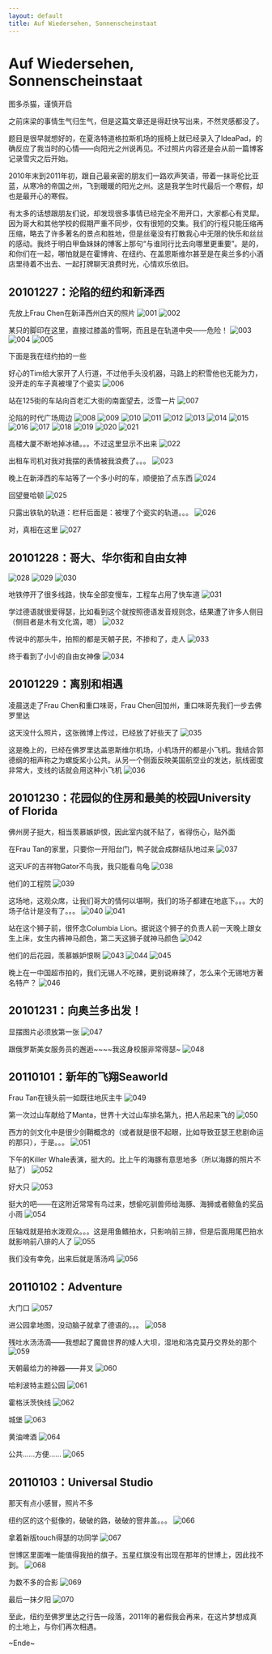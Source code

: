 ```yaml
---
layout: default
title: Auf Wiedersehen, Sonnenscheinstaat
---
```

# Auf Wiedersehen, Sonnenscheinstaat
图多杀猫，谨慎开启

之前床梁的事情生气归生气，但是这篇文章还是得赶快写出来，不然灵感都没了。

题目是很早就想好的，在夏洛特道格拉斯机场的摇椅上就已经录入了IdeaPad，的确反应了我当时的心情——向阳光之州说再见。不过照片内容还是会从前一篇博客记录雪灾之后开始。

2010年末到2011年初，跟自己最亲密的朋友们一路欢声笑语，带着一抹哥伦比亚蓝，从寒冷的帝国之州，飞到暖暖的阳光之州。这是我学生时代最后一个寒假，却也是最开心的寒假。

有太多的话想跟朋友们说，却发现很多事情已经完全不用开口，大家都心有灵犀。因为哥大和其他学校的假期严重不同步，仅有很短的交集。我们的行程只能压缩再压缩，略去了许多著名的景点和胜地，但是丝毫没有打散我心中无限的快乐和丝丝的感动。我终于明白甲鱼妹妹的博客上那句“与谁同行比去向哪里更重要”。是的，和你们在一起，哪怕就是在霍博肯、在纽约、在盖恩斯维尔甚至是在奥兰多的小酒店里待着不出去、一起打牌聊天浪费时光，心情欢乐依旧。

## 20101227：沦陷的纽约和新泽西
先放上Frau Chen在新泽西州白天的照片
![001](/blog/images/post_images/20110109/001.jpg)
![002](/blog/images/post_images/20110109/002.jpg)

某只的脚印在这里，直接过膝盖的雪啊，而且是在轨道中央——危险！
![003](/blog/images/post_images/20110109/003.jpg)
![004](/blog/images/post_images/20110109/004.jpg)
![005](/blog/images/post_images/20110109/005.jpg)

下面是我在纽约拍的一些

好心的Tim给大家开了人行道，不过他手头没机器，马路上的积雪他也无能为力，没开走的车子真被埋了个瓷实
![006](/blog/images/post_images/20110109/006.jpg)

站在125街的车站向百老汇大街的南面望去，泛雪一片
![007](/blog/images/post_images/20110109/007.jpg)

沦陷的时代广场周边
![008](/blog/images/post_images/20110109/008.jpg)
![009](/blog/images/post_images/20110109/009.jpg)
![010](/blog/images/post_images/20110109/010.jpg)
![011](/blog/images/post_images/20110109/011.jpg)
![012](/blog/images/post_images/20110109/012.jpg)
![013](/blog/images/post_images/20110109/013.jpg)
![014](/blog/images/post_images/20110109/014.jpg)
![015](/blog/images/post_images/20110109/015.jpg)
![016](/blog/images/post_images/20110109/016.jpg)
![017](/blog/images/post_images/20110109/017.jpg)
![018](/blog/images/post_images/20110109/018.jpg)
![019](/blog/images/post_images/20110109/019.jpg)
![020](/blog/images/post_images/20110109/020.jpg)
![021](/blog/images/post_images/20110109/021.jpg)

高楼大厦不断地掉冰碴。。。不过这里显示不出来
![022](/blog/images/post_images/20110109/022.jpg)

出租车司机对我对我摆的表情被我浪费了。。。
![023](/blog/images/post_images/20110109/023.jpg)

晚上在新泽西的车站等了一个多小时的车，顺便拍了点东西
![024](/blog/images/post_images/20110109/024.jpg)

回望曼哈顿
![025](/blog/images/post_images/20110109/025.jpg)

只露出铁轨的轨道：栏杆后面是：被埋了个瓷实的轨道。。。
![026](/blog/images/post_images/20110109/026.jpg)

对，真相在这里
![027](/blog/images/post_images/20110109/027.jpg)


## 20101228：哥大、华尔街和自由女神
![028](/blog/images/post_images/20110109/028.jpg)
![029](/blog/images/post_images/20110109/029.jpg)
![030](/blog/images/post_images/20110109/030.jpg)

地铁停开了很多线路，快车全部变慢车，工程车占用了快车道
![031](/blog/images/post_images/20110109/031.jpg)

学过德语就很爱得瑟，比如看到这个就按照德语发音规则念，结果遭了许多人侧目（侧目者是木有文化滴，嗯）
![032](/blog/images/post_images/20110109/032.jpg)

传说中的那头牛，拍照的都是天朝子民，不掺和了，走人
![033](/blog/images/post_images/20110109/033.jpg)

终于看到了小小的自由女神像
![034](/blog/images/post_images/20110109/034.jpg)

 

## 20101229：离别和相遇
凌晨送走了Frau Chen和重口味哥，Frau Chen回加州，重口味哥先我们一步去佛罗里达

这天没什么照片，这张微博上传过，已经放了好些天了
![035](/blog/images/post_images/20110109/035.jpg)

这是晚上的，已经在佛罗里达盖恩斯维尔机场，小机场开的都是小飞机。我结合郭德纲的相声称之为螺旋桨小公共。从另一个侧面反映美国航空业的发达，航线密度非常大，支线的话就会用这种小飞机
![036](/blog/images/post_images/20110109/036.jpg)

## 20101230：花园似的住房和最美的校园University of Florida
佛州房子挺大，相当羡慕嫉妒恨，因此室内就不贴了，省得伤心，贴外面

在Frau Tan的家里，只要你一开阳台门，鸭子就会成群结队地过来
![037](/blog/images/post_images/20110109/037.jpg)

这天UF的吉祥物Gator不鸟我，我只能看乌龟
![038](/blog/images/post_images/20110109/038.jpg)

他们的工程院
![039](/blog/images/post_images/20110109/039.jpg)

这场地，这观众席，让我们哥大的情何以堪啊，我们的场子都建在地底下。。。大的场子估计是没有了。。。
![040](/blog/images/post_images/20110109/040.jpg)
![041](/blog/images/post_images/20110109/041.jpg)

站在这个狮子前，很怀念Columbia Lion。据说这个狮子的负责人前一天晚上跟女生上床，女生内裤神马颜色，第二天这狮子就神马颜色
![042](/blog/images/post_images/20110109/042.jpg)

他们的后花园，羡慕嫉妒恨啊
![043](/blog/images/post_images/20110109/043.jpg)
![044](/blog/images/post_images/20110109/044.jpg)
![045](/blog/images/post_images/20110109/045.jpg)

晚上在一中国超市拍的，我们无锡人不吃辣，更别说麻辣了，怎么来个无锡地方著名特产？
![046](/blog/images/post_images/20110109/046.jpg)
 
## 20101231：向奥兰多出发！
显摆图片必须放第一张
![047](/blog/images/post_images/20110109/047.jpg)

跟俄罗斯美女服务员的邂逅~~~~我这身校服非常得瑟~
![048](/blog/images/post_images/20110109/048.jpg)

## 20110101：新年的飞翔Seaworld
Frau Tan在镜头前一如既往地灰主牛
![049](/blog/images/post_images/20110109/049.jpg)

第一次过山车献给了Manta，世界十大过山车排名第九，把人吊起来飞的
![050](/blog/images/post_images/20110109/050.jpg)

西方的剑文化中是很少剑鞘概念的（或者就是很不起眼，比如导致亚瑟王悲剧命运的那只），于是。。。
![051](/blog/images/post_images/20110109/051.jpg)

下午的Killer Whale表演，挺大的。比上午的海豚有意思地多（所以海豚的照片不贴了）
![052](/blog/images/post_images/20110109/052.jpg)

好大只
![053](/blog/images/post_images/20110109/053.jpg)

挺大的吧——在这附近常常有鸟过来，想偷吃驯兽师给海豚、海狮或者鲸鱼的奖品小雨
![054](/blog/images/post_images/20110109/054.jpg)

压轴戏就是拍水泼观众。。。这是用鱼鳍拍水，只影响前三排，但是后面用尾巴拍水就影响前八排的人了
![055](/blog/images/post_images/20110109/055.jpg)

我们没有幸免，出来后就是落汤鸡
![056](/blog/images/post_images/20110109/056.jpg)

## 20110102：Adventure
大门口
![057](/blog/images/post_images/20110109/057.jpg)

进公园拿地图，没动脑子就拿了德语的。。。
![058](/blog/images/post_images/20110109/058.jpg)

残吐水汤汤滴——我想起了魔兽世界的矮人大坝，湿地和洛克莫丹交界处的那个
![059](/blog/images/post_images/20110109/059.jpg)

天朝最给力的神器——井叉
![060](/blog/images/post_images/20110109/060.jpg)

哈利波特主题公园
![061](/blog/images/post_images/20110109/061.jpg)

霍格沃茨快线
![062](/blog/images/post_images/20110109/062.jpg)

城堡
![063](/blog/images/post_images/20110109/063.jpg)

黄油啤酒
![064](/blog/images/post_images/20110109/064.jpg)

公共……方便……
![065](/blog/images/post_images/20110109/065.jpg)
 

## 20110103：Universal Studio
那天有点小感冒，照片不多

纽约区的这个挺像的，破破的路，破破的窨井盖。。。
![066](/blog/images/post_images/20110109/066.jpg)

拿着新版touch得瑟的功同学
![067](/blog/images/post_images/20110109/067.jpg)

世博区里面唯一能值得我拍的旗子。五星红旗没有出现在那年的世博上，因此找不到。
![068](/blog/images/post_images/20110109/068.jpg)

为数不多的合影
![069](/blog/images/post_images/20110109/069.jpg)

最后一抹夕阳
![070](/blog/images/post_images/20110109/070.jpg)

 

至此，纽约至佛罗里达之行告一段落，2011年的暑假我会再来，在这片梦想成真的土地上，与你们再次相遇。

 

~Ende~